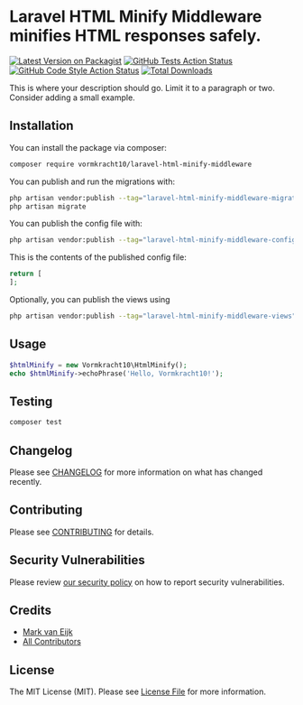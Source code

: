 # Laravel HTML Minify Middleware minifies HTML responses safely.

[![Latest Version on Packagist](https://img.shields.io/packagist/v/vormkracht10/laravel-html-minify-middleware.svg?style=flat-square)](https://packagist.org/packages/vormkracht10/laravel-html-minify-middleware)
[![GitHub Tests Action Status](https://img.shields.io/github/actions/workflow/status/vormkracht10/laravel-html-minify-middleware/run-tests.yml?branch=main&label=tests&style=flat-square)](https://github.com/vormkracht10/laravel-html-minify-middleware/actions?query=workflow%3Arun-tests+branch%3Amain)
[![GitHub Code Style Action Status](https://img.shields.io/github/actions/workflow/status/vormkracht10/laravel-html-minify-middleware/fix-php-code-style-issues.yml?branch=main&label=code%20style&style=flat-square)](https://github.com/vormkracht10/laravel-html-minify-middleware/actions?query=workflow%3A"Fix+PHP+code+style+issues"+branch%3Amain)
[![Total Downloads](https://img.shields.io/packagist/dt/vormkracht10/laravel-html-minify-middleware.svg?style=flat-square)](https://packagist.org/packages/vormkracht10/laravel-html-minify-middleware)

This is where your description should go. Limit it to a paragraph or two. Consider adding a small example.

## Installation

You can install the package via composer:

```bash
composer require vormkracht10/laravel-html-minify-middleware
```

You can publish and run the migrations with:

```bash
php artisan vendor:publish --tag="laravel-html-minify-middleware-migrations"
php artisan migrate
```

You can publish the config file with:

```bash
php artisan vendor:publish --tag="laravel-html-minify-middleware-config"
```

This is the contents of the published config file:

```php
return [
];
```

Optionally, you can publish the views using

```bash
php artisan vendor:publish --tag="laravel-html-minify-middleware-views"
```

## Usage

```php
$htmlMinify = new Vormkracht10\HtmlMinify();
echo $htmlMinify->echoPhrase('Hello, Vormkracht10!');
```

## Testing

```bash
composer test
```

## Changelog

Please see [CHANGELOG](CHANGELOG.md) for more information on what has changed recently.

## Contributing

Please see [CONTRIBUTING](CONTRIBUTING.md) for details.

## Security Vulnerabilities

Please review [our security policy](../../security/policy) on how to report security vulnerabilities.

## Credits

- [Mark van Eijk](https://github.com/markvaneijk)
- [All Contributors](../../contributors)

## License

The MIT License (MIT). Please see [License File](LICENSE.md) for more information.
